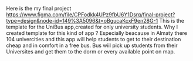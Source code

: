 Here is the my final project https://www.figma.com/file/CPFodkk4UPz9fbU6Y1Dsrq/final-project?type=design&node-id=149%3A5096&t=oBgucaKcxF9en28G-1
This is the template for the UniBus app,created for only university students. Why I created template for this kind of app ? Especially beacause in Almaty there 104 univercities and this app will help students to get to their destination cheap and in comfort in a free bus. Bus wiil pick up students from their Universites and get them to the dorm or every available point on map. 
